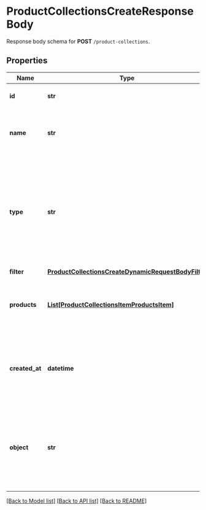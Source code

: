 # ProductCollectionsCreateResponseBody

Response body schema for **POST** `/product-collections`.

## Properties
Name | Type | Description | Notes
------------ | ------------- | ------------- | -------------
**id** | **str** | Product collection ID. | 
**name** | **str** | Unique user-defined product collection name. | 
**type** | **str** | Describes whether the product collection is dynamic (products come in and leave based on set criteria) or static (manually selected products). | 
**filter** | [**ProductCollectionsCreateDynamicRequestBodyFilter**](ProductCollectionsCreateDynamicRequestBodyFilter.md) |  | [optional] 
**products** | [**List[ProductCollectionsItemProductsItem]**](ProductCollectionsItemProductsItem.md) | Defines a set of products for a &#x60;STATIC&#x60; product collection type. | [optional] 
**created_at** | **datetime** | Timestamp representing the date and time when the product collection was created in ISO 8601 format. | 
**object** | **str** | The type of object represented by JSON. This object stores information about the static product collection. | [default to 'products_collection']

[[Back to Model list]](../README.md#documentation-for-models) [[Back to API list]](../README.md#documentation-for-api-endpoints) [[Back to README]](../README.md)


